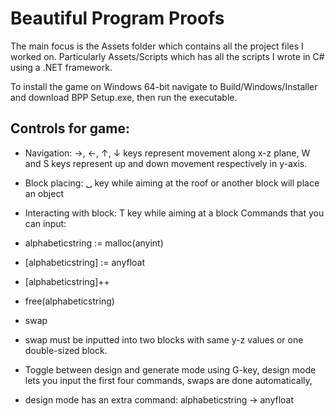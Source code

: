 # Beautiful Program Proofs

The main focus is the Assets folder which contains all the project files I worked on. Particularly Assets/Scripts which has all the scripts I wrote in C# using a .NET framework.

To install the game on Windows 64-bit navigate to Build/Windows/Installer and download BPP Setup.exe, then run the executable.

## Controls for game:
- Navigation: →, ←, ↑, ↓ keys represent movement along x-z plane, W and S keys represent up and down movement respectively in y-axis.
- Block placing: ␣ key while aiming at the roof or another block will place an object
- Interacting with block: T key while aiming at a block
Commands that you can input:
- alphabeticstring := malloc(anyint)
- [alphabeticstring] := anyfloat
- [alphabeticstring]++
- free(alphabeticstring)
- swap

- swap must be inputted into two blocks with same y-z values or one double-sized block.
- Toggle between design and generate mode using G-key, design mode lets you input the first four commands, swaps are done automatically,
- design mode has an extra command: alphabeticstring -> anyfloat
